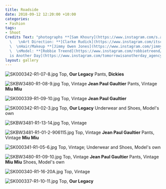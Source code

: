 ```yaml
---
title: Roadside
date: 2018-09-12 12:20:00 +10:00
categories:
- Fashion
tags:
- Shoot
Credits Text: "photographs **[Sam Khoury](https://www.instagram.com/s.a.m.khoury/)**
  \   \nArt Direction: **[Clarke Rudick](https://www.instagram.com/itsclarkewithane/?hl=en)**
  \  \nHair/Makeup **[Jimmy Owen Jones](https://www.instagram.com/jimmyowenjones/?hl=en)**
  \  \nModel: **[Robbie Treend](https://www.instagram.com/robbietreend/)** at **[Tomorrow
  is Another Day](https://www.instagram.com/tomorrowisanotherday_agency/?hl=en)**\n"
layout: gallery
---
```


![SK000342-R1-07-8.jpg](/uploads/SK000342-R1-07-8.jpg)
Top, **Our Legacy** Pants, **Dickies**
 
![SKBW3480-R1-08-9.jpg](/uploads/SKBW3480-R1-08-9.jpg)
Top, Vintage **Jean Paul Gaultier** Pants, Vintage **Miu Miu**

![SK000339-R1-09-10.jpg](/uploads/SK000339-R1-09-10.jpg)
Top, Vintage **Jean Paul Gaultier** 

![SK000342-R1-02-3.jpg](/uploads/SK000342-R1-02-3.jpg)
Top, **Our Legacy** Underwear and Shoes, Model's own

![SKBW3481-R1-13-14.jpg](/uploads/SKBW3481-R1-13-14.jpg)
 Top, Vintage

![SKBW3481-R1-01-2-906115.jpg](/uploads/SKBW3481-R1-01-2-906115.jpg)
Top, Vintage **Jean Paul Gaultier** Pants, Vintage **Miu Miu**

![SK000341-R1-05-6.jpg](/uploads/SK000341-R1-05-6.jpg)
 Top, Vintage; Underwear and Shoes, Model's own

![SKBW3480-R1-09-10.jpg](/uploads/SKBW3480-R1-09-10.jpg)
Top, Vintage **Jean Paul Gaultier** Pants, Vintage **Miu Miu** Shoes, Model's own

![SK000340-R1-16-20A.jpg](/uploads/SK000340-R1-16-20A.jpg)
Top, Vintage

![SK000337-R1-10-11.jpg](/uploads/SK000337-R1-10-11.jpg)
Top, **Our Legacy** 
